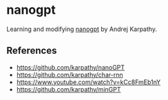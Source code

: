 # nanogpt
Learning and modifying [nanogpt](https://github.com/karpathy/nanoGPT) by Andrej Karpathy.

## References
- https://github.com/karpathy/nanoGPT
- https://github.com/karpathy/char-rnn
- https://www.youtube.com/watch?v=kCc8FmEb1nY
- https://github.com/karpathy/minGPT
